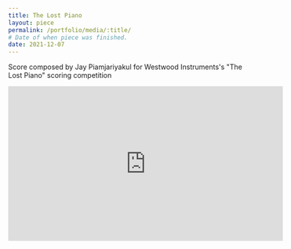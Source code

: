 ```yaml
---
title: The Lost Piano
layout: piece
permalink: /portfolio/media/:title/
# Date of when piece was finished.
date: 2021-12-07
---
```


Score composed by Jay Piamjariyakul for Westwood Instruments's "The Lost Piano" scoring competition

<iframe width="560" height="315" src="https://www.youtube.com/embed/ccHfx8Dq9MM" frameborder="0" allow="autoplay; encrypted-media" allowfullscreen></iframe>